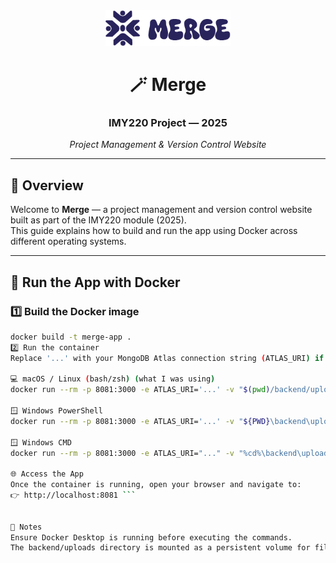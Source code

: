 <div align="center">
  <img src="mergelogo.png" alt="Merge Logo" width="200"/>
  
  # 🪄 **Merge**
  ### IMY220 Project — 2025  
  _Project Management & Version Control Website_
</div>

---

## 🧭 Overview
Welcome to **Merge** — a project management and version control website built as part of the IMY220 module (2025).  
This guide explains how to build and run the app using Docker across different operating systems.

---

## 🐳 Run the App with Docker

### 1️⃣ Build the Docker image
```bash
docker build -t merge-app .
2️⃣ Run the container
Replace '...' with your MongoDB Atlas connection string (ATLAS_URI) if necessary.

💻 macOS / Linux (bash/zsh) (what I was using)
docker run --rm -p 8081:3000 -e ATLAS_URI='...' -v "$(pwd)/backend/uploads:/app/backend/uploads" --name merge-app merge-app

🪟 Windows PowerShell
docker run --rm -p 8081:3000 -e ATLAS_URI='...' -v "${PWD}\backend\uploads:/app/backend/uploads" --name merge-app merge-app

🪟 Windows CMD
docker run --rm -p 8081:3000 -e ATLAS_URI="..." -v "%cd%\backend\uploads:/app/backend/uploads" --name merge-app merge-app

🌐 Access the App
Once the container is running, open your browser and navigate to:
👉 http://localhost:8081 ```


🧩 Notes
Ensure Docker Desktop is running before executing the commands.
The backend/uploads directory is mounted as a persistent volume for file uploads.

